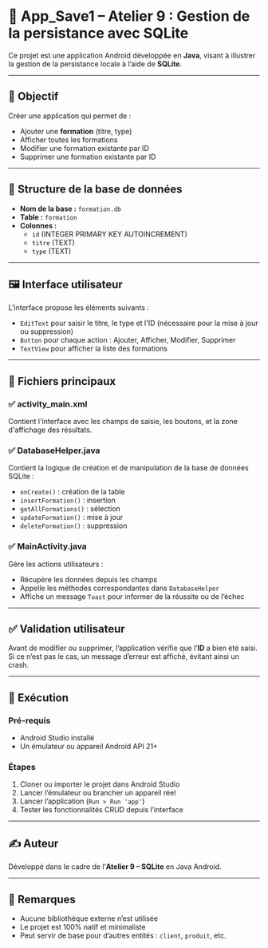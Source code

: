 # 📱 App_Save1 – Atelier 9 : Gestion de la persistance avec SQLite

Ce projet est une application Android développée en **Java**, visant à illustrer la gestion de la persistance locale à l’aide de **SQLite**.

---

## 🎯 Objectif

Créer une application qui permet de :
- Ajouter une **formation** (titre, type)
- Afficher toutes les formations
- Modifier une formation existante par ID
- Supprimer une formation existante par ID

---

## 🧱 Structure de la base de données

- **Nom de la base :** `formation.db`
- **Table :** `formation`
- **Colonnes :**
  - `id` (INTEGER PRIMARY KEY AUTOINCREMENT)
  - `titre` (TEXT)
  - `type` (TEXT)

---

## 🖼️ Interface utilisateur

L’interface propose les éléments suivants :

- `EditText` pour saisir le titre, le type et l'ID (nécessaire pour la mise à jour ou suppression)
- `Button` pour chaque action : Ajouter, Afficher, Modifier, Supprimer
- `TextView` pour afficher la liste des formations

---

## 📁 Fichiers principaux

### ✅ activity_main.xml

Contient l'interface avec les champs de saisie, les boutons, et la zone d'affichage des résultats.

### ✅ DatabaseHelper.java

Contient la logique de création et de manipulation de la base de données SQLite :
- `onCreate()` : création de la table
- `insertFormation()` : insertion
- `getAllFormations()` : sélection
- `updateFormation()` : mise à jour
- `deleteFormation()` : suppression

### ✅ MainActivity.java

Gère les actions utilisateurs :
- Récupère les données depuis les champs
- Appelle les méthodes correspondantes dans `DatabaseHelper`
- Affiche un message `Toast` pour informer de la réussite ou de l’échec

---

## ✅ Validation utilisateur

Avant de modifier ou supprimer, l’application vérifie que l’**ID** a bien été saisi. Si ce n’est pas le cas, un message d’erreur est affiché, évitant ainsi un crash.

---

## 🚀 Exécution

### Pré-requis
- Android Studio installé
- Un émulateur ou appareil Android API 21+

### Étapes
1. Cloner ou importer le projet dans Android Studio
2. Lancer l’émulateur ou brancher un appareil réel
3. Lancer l’application (`Run > Run 'app'`)
4. Tester les fonctionnalités CRUD depuis l’interface

---

## ✍️ Auteur

Développé dans le cadre de l’**Atelier 9 – SQLite** en Java Android.

---

## 📌 Remarques

- Aucune bibliothèque externe n’est utilisée
- Le projet est 100% natif et minimaliste
- Peut servir de base pour d’autres entités : `client`, `produit`, etc.


